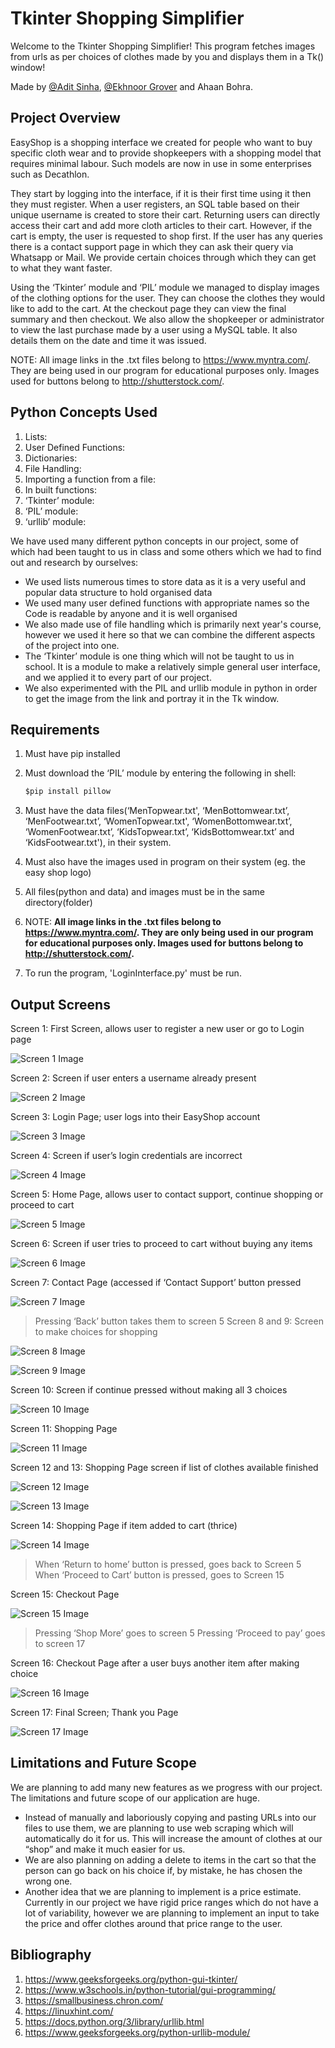 # Tkinter Shopping Simplifier
Welcome to the Tkinter Shopping Simplifier! This program fetches images from urls as per choices of clothes made by you and displays them in a Tk() window!

Made by [@Adit Sinha](https://github.com/adit-sinha), [@Ekhnoor Grover](https://github.com/Noor-G) and Ahaan Bohra.

## Project Overview
EasyShop is a shopping interface we created for people who want to buy specific cloth wear and to provide shopkeepers with a shopping model that requires minimal labour. Such models are now in use in some enterprises such as Decathlon. 

They start by logging into the interface, if it is their first time using it then they must register. When a user registers, an SQL table based on their unique username is created to store their cart. Returning users can directly access their cart and add more cloth articles to their cart. However, if the cart is empty, the user is requested to shop first. If the user has any queries there is a
contact support page in which they can ask their query via Whatsapp or Mail. We provide certain choices through which they can get to what they want faster.

Using the ‘Tkinter’ module and ‘PIL’ module we managed to display images of the clothing options for the user. They can choose the clothes they would like to add to the cart. At the checkout page they can view the final summary and then checkout. We also allow the shopkeeper or administrator to view the last purchase made by a user using a MySQL table. It also details them on the date and time it was issued.

NOTE: All image links in the .txt files belong to https://www.myntra.com/. They are being used in our program for educational purposes only. Images used for buttons belong to http://shutterstock.com/.


## Python Concepts Used
1. Lists:
2. User Defined Functions:
3. Dictionaries: 
4. File Handling:
5. Importing a function from a file:
6. In built functions:
7. ‘Tkinter’ module:
8. ‘PIL’ module:
9. ‘urllib’ module:

We have used many different python concepts in our project, some of which had been taught to us in class and some others which we had to find out and research by ourselves:
- We used lists numerous times to store data as it is a very useful and popular data structure to hold organised data
- We used many user defined functions with appropriate names so the Code is readable by anyone and it is well organised
- We also made use of file handling which is primarily next year's course, however we used it here so that we can combine the different aspects of the project into one. 
- The ‘Tkinter’ module is one thing which will not be taught to us in school. It is a module to make a relatively simple general user interface, and we applied it to every part of our project.
- We also experimented with the PIL and urllib module in python in order to get the image from the link and portray it in the Tk window.



## Requirements
1. Must have pip installed
2. Must download the ‘PIL’ module by entering the following in shell:

   ```python
   $pip install pillow
   ```
3. Must have the data files(‘MenTopwear.txt', ‘MenBottomwear.txt’, ‘MenFootwear.txt’, ‘WomenTopwear.txt', ‘WomenBottomwear.txt’, ‘WomenFootwear.txt’, ‘KidsTopwear.txt’, ‘KidsBottomwear.txt’ and ‘KidsFootwear.txt'), in their system.
4. Must also have the images used in program on their system (eg. the easy shop logo)
5. All files(python and data) and images must be in the same directory(folder)
6. NOTE: **All image links in the .txt files belong to https://www.myntra.com/. They are only being used in our program for educational purposes only. Images used for buttons belong to http://shutterstock.com/.**
7. To run the program, 'LoginInterface.py' must be run.


## Output Screens
Screen 1: First Screen, allows user to register a new user or go to Login page

![Screen 1 Image](/mdscreens/screen1.png)

Screen 2: Screen if user enters a username already present

![Screen 2 Image](/mdscreens/screen2.png)

Screen 3: Login Page; user logs into their EasyShop account

![Screen 3 Image](/mdscreens/screen3.png)

Screen 4: Screen if user’s login credentials are incorrect

![Screen 4 Image](/mdscreens/screen4.png)

Screen 5: Home Page, allows user to contact support, continue shopping or proceed to cart

![Screen 5 Image](/mdscreens/screen5.png)

Screen 6: Screen if user tries to proceed to cart without buying any items

![Screen 6 Image](/mdscreens/screen6.png)

Screen 7: Contact Page (accessed if ‘Contact Support’ button pressed

![Screen 7 Image](/mdscreens/screen7.png) 

> Pressing ‘Back’ button takes them to screen 5
> Screen 8 and 9: Screen to make choices for shopping

![Screen 8 Image](/mdscreens/screen8.png)

![Screen 9 Image](/mdscreens/screen9.png)

Screen 10: Screen if continue pressed without making all 3 choices

![Screen 10 Image](/mdscreens/screen10.png)

Screen 11: Shopping Page 

![Screen 11 Image](/mdscreens/screen11.png)

Screen 12 and 13: Shopping Page screen if list of clothes available finished

![Screen 12 Image](/mdscreens/screen12.png) 

![Screen 13 Image](/mdscreens/screen13.png)

Screen 14: Shopping Page if item added to cart (thrice)

![Screen 14 Image](/mdscreens/screen14.png)

> When ‘Return to home’ button is pressed, goes back to Screen 5
> When ‘Proceed to Cart’ button is pressed, goes to Screen 15

Screen 15: Checkout Page 

![Screen 15 Image](/mdscreens/screen15.png)

> Pressing ‘Shop More’ goes to screen 5
> Pressing ‘Proceed to pay’ goes to screen 17

Screen 16: Checkout Page after a user buys another item after making choice

![Screen 16 Image](/mdscreens/screen16.png)

Screen 17: Final Screen; Thank you Page

![Screen 17 Image](/mdscreens/screen17.png)

## Limitations and Future Scope
We are planning to add many new features as we progress with our project. The limitations and future scope of our application are huge. 
- Instead of manually and laboriously copying and pasting URLs into our files to use them, we are planning to use web scraping which will automatically do it for us. This will increase the amount of clothes at our “shop” and make it much easier for us. 
- We are also planning on adding a delete to items in the cart so that the person can go back on his choice if, by mistake, he has chosen the wrong one. 
- Another idea that we are planning to implement is a price estimate. Currently in our project we have rigid price ranges which do not have a lot of variability, however we are planning to implement an input to take the price and offer clothes around that price range to the user.

## Bibliography 
1. https://www.geeksforgeeks.org/python-gui-tkinter/
2. https://www.w3schools.in/python-tutorial/gui-programming/
3. https://smallbusiness.chron.com/
4. https://linuxhint.com/
5. https://docs.python.org/3/library/urllib.html
6. https://www.geeksforgeeks.org/python-urllib-module/
